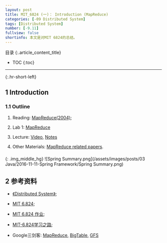 ```yaml
---
layout: post
title: MIT_6824 (一)： Introduction (MapReduce) 
categories: [-09 Distributed System]
tags: [Distributed System]
number: [-9.11]
fullview: false
shortinfo: 本文是对MIT 6824的总结。
---
```

目录
{:.article_content_title}


* TOC
{:toc}

---
{:.hr-short-left}

## 1 Introduction ##



### 1.1 Outline

1. Reading: [MapReduce(2004)](http://nil.csail.mit.edu/6.824/2016/papers/mapreduce.pdf);

2. Lab 1: [MapReduce](http://nil.csail.mit.edu/6.824/2016/labs/lab-1.html)

3. Lecture:  [Video](https://www.youtube.com/watch?v=hBWfjkGKRas&index=1&list=PLkcQbKbegkMqiWf7nF8apfMRL4P4sw8UL), [Notes](http://nil.csail.mit.edu/6.824/2016/notes/l01.txt)

4. Other Materials: [MapReduce related papers](https://www.douban.com/note/364922549/).




###


{: .img_middle_hg}
![Spring Summary.png](/assets/images/posts/03 Java/2016-11-11-Spring Framework/Spring Summary.png)



## 2 参考资料 ##




- [《Distributed System》](https://www.distributed-systems.net/index.php/books/distributed-systems-3rd-edition-2017/);

- [MIT 6.824](https://pdos.csail.mit.edu/6.824/schedule.html);

- [MIT 6.824 作业](https://github.com/chaozh/MIT-6.824);

- [MIT-6.824学习之路](http://ts25504.github.io/2016/08/16/MIT-6-824%E5%AD%A6%E4%B9%A0%E4%B9%8B%E8%B7%AF/);

- Google三剑客: [MapReduce](https://static.googleusercontent.com/media/research.google.com/en//archive/mapreduce-osdi04.pdf), [BigTable](https://static.googleusercontent.com/media/research.google.com/en//archive/bigtable-osdi06.pdf), [GFS](https://static.googleusercontent.com/media/research.google.com/en//archive/gfs-sosp2003.pdf)
